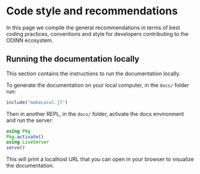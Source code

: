 # Code style and recommendations

In this page we compile the general recommendations in terms of best coding practices, conventions and style for developers contributing to the ODINN ecosystem.

## Running the documentation locally

This section contains the instructions to run the documentation locally.

To generate the documentation on your local computer, in the `docs/` folder run:
```julia
include("makeLocal.jl")
```

Then in another REPL, in the `docs/` folder, activate the docs environment and run the server:
```julia
using Pkg
Pkg.activate()
using LiveServer
serve()
```

This will print a localhost URL that you can open in your browser to visualize the documentation.

